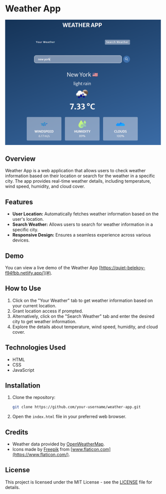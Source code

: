 # Weather App

![Weather App](weatherApp.png)

## Overview

Weather App is a web application that allows users to check weather information based on their location or search for the weather in a specific city. The app provides real-time weather details, including temperature, wind speed, humidity, and cloud cover.

## Features

- **User Location:** Automatically fetches weather information based on the user's location.
- **Search Weather:** Allows users to search for weather information in a specific city.
- **Responsive Design:** Ensures a seamless experience across various devices.

## Demo

You can view a live demo of the Weather App [https://quiet-belekoy-f94fbb.netlify.app/](#).

## How to Use

1. Click on the "Your Weather" tab to get weather information based on your current location.
2. Grant location access if prompted.
3. Alternatively, click on the "Search Weather" tab and enter the desired city to get weather information.
4. Explore the details about temperature, wind speed, humidity, and cloud cover.

## Technologies Used

- HTML
- CSS
- JavaScript

## Installation

1. Clone the repository:

   ```bash
   git clone https://github.com/your-username/weather-app.git
   ```

2. Open the `index.html` file in your preferred web browser.


## Credits

- Weather data provided by [OpenWeatherMap](https://openweathermap.org/).
- Icons made by [Freepik](https://www.freepik.com) from [www.flaticon.com](https://www.flaticon.com/).

## License

This project is licensed under the MIT License - see the [LICENSE](LICENSE) file for details.
